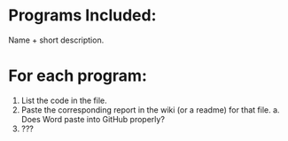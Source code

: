 # Programs Included:
Name + short description.


# For each program:
1. List the code in the file.
2. Paste the corresponding report in the wiki (or a readme) for that file.
  a. Does Word paste into GitHub properly?
3. ???

